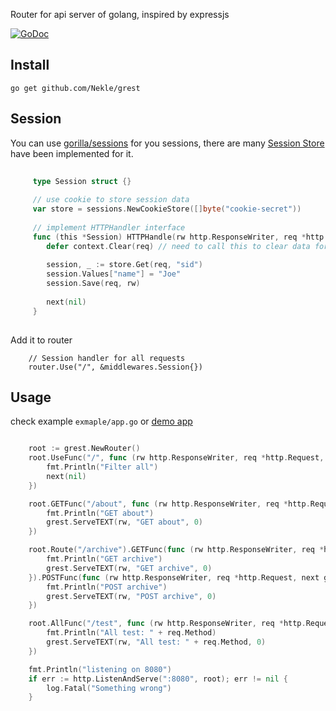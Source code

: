 
Router for api server of golang, inspired by expressjs 

[![GoDoc](https://godoc.org/github.com/Nekle/grest?status.svg)](https://godoc.org/github.com/Nekle/grest)

## Install

```shell
go get github.com/Nekle/grest
```

## Session

You can use [gorilla/sessions](https://github.com/gorilla/sessions) for you sessions, there are many [Session Store](https://github.com/gorilla/sessions#store-implementations) have been implemented for it.
 
```go
 
     type Session struct {}
     
     // use cookie to store session data
     var store = sessions.NewCookieStore([]byte("cookie-secret"))
     
     // implement HTTPHandler interface
     func (this *Session) HTTPHandle(rw http.ResponseWriter, req *http.Request, next grest.Next) {
        defer context.Clear(req) // need to call this to clear data for this request
     
        session, _ := store.Get(req, "sid")
        session.Values["name"] = "Joe"
        session.Save(req, rw)
     
        next(nil)
     }
 
```

Add it to router
```
    // Session handler for all requests
    router.Use("/", &middlewares.Session{})

```
 

## Usage

check example `exmaple/app.go` or [demo app](https://github.com/Nekle/grest-demo)

```go

	root := grest.NewRouter()
	root.UseFunc("/", func (rw http.ResponseWriter, req *http.Request, next grester.Next) {
		fmt.Println("Filter all")
		next(nil)
	})

	root.GETFunc("/about", func (rw http.ResponseWriter, req *http.Request, next grester.Next) {
		fmt.Println("GET about")
		grest.ServeTEXT(rw, "GET about", 0)
	})

	root.Route("/archive").GETFunc(func (rw http.ResponseWriter, req *http.Request, next grester.Next) {
		fmt.Println("GET archive")
		grest.ServeTEXT(rw, "GET archive", 0)
	}).POSTFunc(func (rw http.ResponseWriter, req *http.Request, next grester.Next) {
		fmt.Println("POST archive")
		grest.ServeTEXT(rw, "POST archive", 0)
	})

	root.AllFunc("/test", func (rw http.ResponseWriter, req *http.Request, next grester.Next) {
		fmt.Println("All test: " + req.Method)
		grest.ServeTEXT(rw, "All test: " + req.Method, 0)
	})

	fmt.Println("listening on 8080")
	if err := http.ListenAndServe(":8080", root); err != nil {
		log.Fatal("Something wrong")
	}
```

